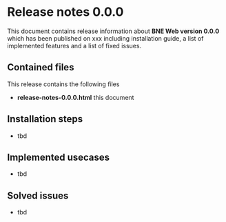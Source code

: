 # Release notes 0.0.0

This document contains release information about **BNE Web version 0.0.0** which has been published on xxx including installation guide, a list of implemented features and a list of fixed issues. 

## Contained files

This release contains the following files

* **release-notes-0.0.0.html** this document

## Installation steps

* tbd

## Implemented usecases

* tbd

## Solved issues

* tbd
